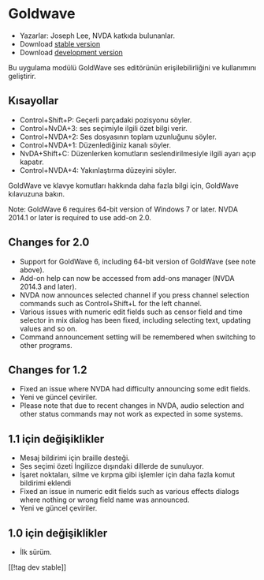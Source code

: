 # Goldwave #

* Yazarlar: Joseph Lee, NVDA katkıda bulunanlar.
* Download [stable version][1]
* Download [development version][2]

Bu uygulama modülü GoldWave ses editörünün erişilebilirliğini ve kullanımını
geliştirir.

## Kısayollar ##

* Control+Shift+P: Geçerli parçadaki pozisyonu söyler.
* Control+NvDA+3: ses seçimiyle ilgili özet bilgi verir.
* Control+NVDA+2: Ses dosyasının toplam uzunluğunu söyler.
* Control+NVDA+1: Düzenlediğiniz kanalı söyler.
* NvDA+Shift+C: Düzenlerken komutların seslendirilmesiyle ilgili ayarı açıp
  kapatır.
* Control+NVDA+4: Yakınlaştırma düzeyini söyler.

GoldWave ve klavye komutları hakkında daha fazla bilgi için, GoldWave
kılavuzuna bakın.

Note: GoldWave 6 requires 64-bit version of Windows 7 or later. NVDA 2014.1
or later is required to use add-on 2.0.

## Changes for 2.0

* Support for GoldWave 6, including 64-bit version of GoldWave (see note
  above).
* Add-on help can now be accessed from add-ons manager (NVDA 2014.3 and
  later).
* NVDA now announces selected channel if you press channel selection
  commands such as Control+Shift+L for the left channel.
* Various issues with numeric edit fields such as censor field and time
  selector in mix dialog has been fixed, including selecting text, updating
  values and so on.
* Command announcement setting will be remembered when switching to other
  programs.

## Changes for 1.2

* Fixed an issue where NVDA had difficulty announcing some edit fields.
* Yeni ve güncel çeviriler.
* Please note that due to recent changes in NVDA, audio selection and other
  status commands may not work as expected in some systems.

## 1.1 için değişiklikler ##

* Mesaj bildirimi için braille desteği.
* Ses seçimi özeti İngilizce dışındaki dillerde de sunuluyor.
* İşaret noktaları, silme ve kırpma gibi işlemler için daha fazla komut
  bildirimi eklendi
* Fixed an issue in numeric edit fields such as various effects dialogs
  where nothing or wrong field name was announced.
* Yeni ve güncel çeviriler.

## 1.0 için değişiklikler ##

* İlk sürüm.

[[!tag dev stable]]

[1]: http://addons.nvda-project.org/files/get.php?file=gwv

[2]: http://addons.nvda-project.org/files/get.php?file=gwv-dev
